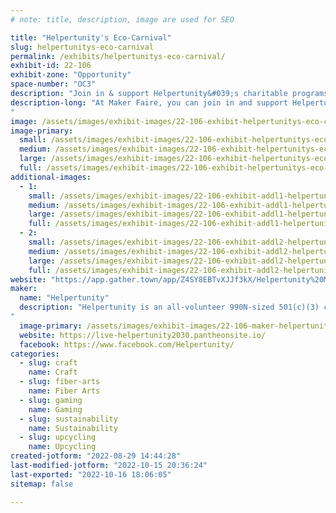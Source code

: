 ```yaml
---
# note: title, description, image are used for SEO

title: "Helpertunity's Eco-Carnival"
slug: helpertunitys-eco-carnival
permalink: /exhibits/helpertunitys-eco-carnival/
exhibit-id: 22-106
exhibit-zone: "Opportunity"
space-number: "OC3"
description: "Join in & support Helpertunity&#039;s charitable programs by donating to take part in our fun & games!"
description-long: "At Maker Faire, you can join in and support Helpertunity&#039;s charitable programs by donating /subscribing to sponsor the charity&#039;s unique community efforts; and take part in their fun and games!   Enjoy Helpertunity&#039;s spin-and-win wheel / plush-rescue-pet adoption -or- try your hand at our unique Pond-Pong game!  You might also enjoy taking part in Helpertunity&#039;s Bottle-Bricking & Bot-Ball interactive art & remote-controlled toy-sports-league fun. It is our newest activity – and it helps the planet by repurposing single-use plastics to make our creative Bot-Ball obstacle courses and gameplay arenas!
"
image: /assets/images/exhibit-images/22-106-exhibit-helpertunitys-eco-carnival-spin-and-win-at-yout-council-2022-large.jpg
image-primary: 
  small: /assets/images/exhibit-images/22-106-exhibit-helpertunitys-eco-carnival-spin-and-win-at-yout-council-2022-small.jpg
  medium: /assets/images/exhibit-images/22-106-exhibit-helpertunitys-eco-carnival-spin-and-win-at-yout-council-2022-medium.jpg
  large: /assets/images/exhibit-images/22-106-exhibit-helpertunitys-eco-carnival-spin-and-win-at-yout-council-2022-large.jpg
  full: /assets/images/exhibit-images/22-106-exhibit-helpertunitys-eco-carnival-spin-and-win-at-yout-council-2022-full.jpg
additional-images: 
  - 1:
    small: /assets/images/exhibit-images/22-106-exhibit-addl1-helpertunitys-eco-carnival-bot-ball-small.jpg
    medium: /assets/images/exhibit-images/22-106-exhibit-addl1-helpertunitys-eco-carnival-bot-ball-medium.jpg
    large: /assets/images/exhibit-images/22-106-exhibit-addl1-helpertunitys-eco-carnival-bot-ball-large.jpg
    full: /assets/images/exhibit-images/22-106-exhibit-addl1-helpertunitys-eco-carnival-bot-ball-full.jpg
  - 2:
    small: /assets/images/exhibit-images/22-106-exhibit-addl2-helpertunitys-eco-carnival-pond-pong-at-family-cafe-small.jpg
    medium: /assets/images/exhibit-images/22-106-exhibit-addl2-helpertunitys-eco-carnival-pond-pong-at-family-cafe-medium.jpg
    large: /assets/images/exhibit-images/22-106-exhibit-addl2-helpertunitys-eco-carnival-pond-pong-at-family-cafe-large.jpg
    full: /assets/images/exhibit-images/22-106-exhibit-addl2-helpertunitys-eco-carnival-pond-pong-at-family-cafe-full.jpg
website: "https://app.gather.town/app/Z4SY8EBTvXJJf3kX/Helpertunity%20Maker%20Manor"
maker: 
  name: "Helpertunity"
  description: "Helpertunity is an all-volunteer 990N-sized 501(c)(3) charity, founded in 2010, that empowers elderly, disabled, and itinerant makers, their caregivers, and their community by providing activity resources and training for participants&#039; purposeful voluntainment.  Helpertunity volunteers visit nursing homes and other facilities to provide crafts classes and packs kits for patients&#039; independent/in-room activity.  With our year 2020-2030 focus on eco-beneficial arts, technology, and vintage carnival-style gameplay; Helpertunity has been researching, advocating, and prototyping for plastics-upcycling, and greater adaptive technology and play-space access for all ages and abilities.
"
  image-primary: /assets/images/exhibit-images/22-106-maker-helpertunitys-eco-carnival-helpertunity-logo-medium.png
  website: https://live-helpertunity2030.pantheonsite.io/
  facebook: https://www.facebook.com/Helpertunity/
categories: 
  - slug: craft
    name: Craft
  - slug: fiber-arts
    name: Fiber Arts
  - slug: gaming
    name: Gaming
  - slug: sustainability
    name: Sustainability
  - slug: upcycling
    name: Upcycling
created-jotform: "2022-08-29 14:44:28"
last-modified-jotform: "2022-10-15 20:36:24"
last-exported: "2022-10-16 18:06:05"
sitemap: false

---
```

